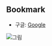 ## Bookmark
- 구글: [Google](https://google.com)

![그림](https://pixabay.com/illustrations/ai-generated-leaves-nature-foliage-8692405/)

